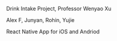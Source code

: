 Drink Intake Project,
Professor Wenyao Xu

Alex F, Junyan, Rohin, Yujie

React Native App for iOS and Andriod
